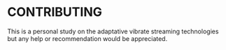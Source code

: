 # CONTRIBUTING 

This is a personal study on the adaptative vibrate streaming technologies but any help or recommendation would be appreciated.